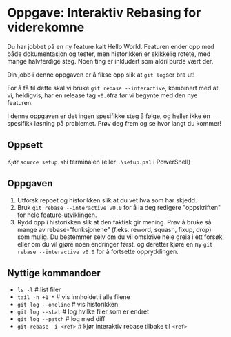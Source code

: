 # Oppgave: Interaktiv Rebasing for viderekomne
Du har jobbet på en ny feature kalt Hello World. Featuren ender opp med både dokumentasjon og tester, men historikken er skikkelig rotete, med mange halvferdige steg. Noen ting er inkludert som aldri burde vært der.

Din jobb i denne oppgaven er å fikse opp slik at `git log`ser bra ut!

For å få til dette skal vi bruke `git rebase --interactive`, kombinert med at vi, heldigvis, har en release tag `v0.0`fra før vi begynte med den nye featuren. 

I denne oppgaven er det ingen spesifikke steg å følge, og heller ikke én spesifikk løsning på problemet. Prøv deg frem og se hvor langt du kommer!

## Oppsett
Kjør `source setup.sh`i terminalen (eller `.\setup.ps1` i PowerShell)

## Oppgaven
1. Utforsk repoet og historikken slik at du vet hva som har skjedd.
2. Bruk `git rebase --interactive v0.0` for å la deg redigere "oppskriften" for hele feature-utviklingen.
3. Rydd opp i historikken slik at den faktisk gir mening. Prøv å bruke så mange av rebase-"funksjonene" (f.eks. reword, squash, fixup, drop) som mulig. Du bestemmer selv om du vil omskrive hele greia i ett forsøk, eller om du vil gjøre noen endringer først, og deretter kjøre en ny `git rebase --interactive v0.0` for å fortsette oppryddingen.

## Nyttige kommandoer
- `ls -l`                 # list filer
- `tail -n +1 *`          # vis innholdet i alle filene
- `git log --oneline`     # vis historikken
- `git log --stat`        # log hvilke filer som er endret
- `git log --patch`       # log med diff
- `git rebase -i <ref>`   # kjør interaktiv rebase 
tilbake til `<ref>`
